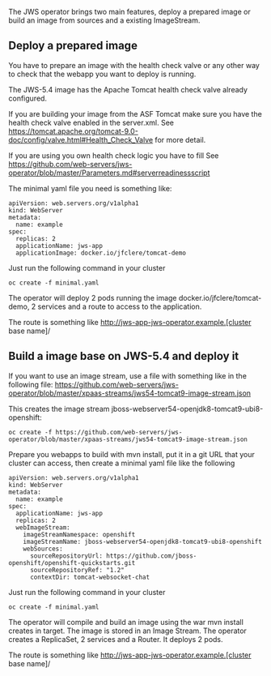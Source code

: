 The JWS operator brings two main features, deploy a prepared image or build an image from sources and a existing ImageStream.

## Deploy a prepared image

You have to prepare an image with the health check valve or any other way to check that the webapp you want to deploy is running.

The JWS-5.4 image has the Apache Tomcat health check valve already configured.

If you are building your image from the ASF Tomcat
make sure you have the health check valve enabled in the server.xml.
See https://tomcat.apache.org/tomcat-9.0-doc/config/valve.html#Health_Check_Valve
for more detail.

If you are using you own health check logic you have to fill See
https://github.com/web-servers/jws-operator/blob/master/Parameters.md#serverreadinessscript

The minimal yaml file you need is something like:

```
apiVersion: web.servers.org/v1alpha1
kind: WebServer
metadata:
  name: example
spec:
  replicas: 2
  applicationName: jws-app
  applicationImage: docker.io/jfclere/tomcat-demo
```

Just run the following command in your cluster

```
oc create -f minimal.yaml
```

The operator will deploy 2 pods running the image docker.io/jfclere/tomcat-demo, 2 services and a route to access to the application.

The route is something like http://jws-app-jws-operator.example.[cluster base name]/

## Build a image base on JWS-5.4 and deploy it

If you want to use an image stream, use a file with something like in the following file:
https://github.com/web-servers/jws-operator/blob/master/xpaas-streams/jws54-tomcat9-image-stream.json

This creates the image stream jboss-webserver54-openjdk8-tomcat9-ubi8-openshift:

```
oc create -f https://github.com/web-servers/jws-operator/blob/master/xpaas-streams/jws54-tomcat9-image-stream.json
```

Prepare you webapps to build with mvn install, put it in a git URL that your cluster can access, then create a minimal yaml file like the following

```
apiVersion: web.servers.org/v1alpha1
kind: WebServer
metadata:
  name: example
spec:
  applicationName: jws-app
  replicas: 2
  webImageStream:
    imageStreamNamespace: openshift
    imageStreamName: jboss-webserver54-openjdk8-tomcat9-ubi8-openshift
    webSources:
      sourceRepositoryUrl: https://github.com/jboss-openshift/openshift-quickstarts.git
      sourceRepositoryRef: "1.2"
      contextDir: tomcat-websocket-chat
```

Just run the following command in your cluster

```
oc create -f minimal.yaml
```

The operator will compile and build an image using the war mvn install creates in target. The image is stored in an Image Stream. The operator creates a ReplicaSet, 2 services and a Router. It deploys 2 pods.

The route is something like http://jws-app-jws-operator.example.[cluster base name]/

